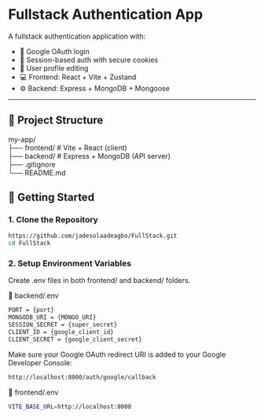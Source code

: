 # Fullstack Authentication App

A fullstack authentication application with:

- 🔐 Google OAuth login
- 🍪 Session-based auth with secure cookies
- 🧑 User profile editing
- 💻 Frontend: React + Vite + Zustand
- ⚙️ Backend: Express + MongoDB + Mongoose

---

## 📁 Project Structure

my-app/                                                                                                                                                                                  
├── frontend/ # Vite + React (client)                                    
├── backend/ # Express + MongoDB (API server)                                                                                                                                            
├── .gitignore                                                                                                      
└── README.md         

## 🚀 Getting Started

### 1. Clone the Repository

```bash
https://github.com/jadesolaadeagbo/FullStack.git
cd FullStack
```

### 2. Setup Environment Variables
Create .env files in both frontend/ and backend/ folders.

🔧 backend/.env
```bash
PORT = {port}
MONGODB_URI = {MONGO_URI}
SESSION_SECRET = {super_secret}
CLIENT_ID = {google_client_id}
CLIENT_SECRET = {google_client_secret}
```

Make sure your Google OAuth redirect URI is added to your Google Developer Console:
```bash
http://localhost:8000/auth/google/callback
```
🔧 frontend/.env
```bash
VITE_BASE_URL=http://localhost:8000
```
